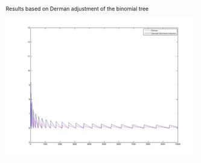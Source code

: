 Results based on Derman adjustment of the binomial tree

![Derman v. Standard Binomial Tree](https://github.com/1nwonknu/Barrier-Options/blob/master/Backward_v_Derman_10k%20steps.jpg)